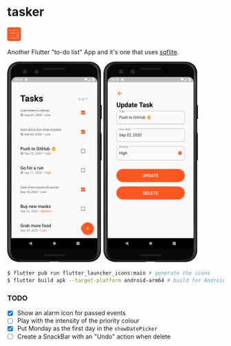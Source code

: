 # tasker

<img alt="logo" src="assets/icons/icon.png" width="32" style="border-radius:4px;" />

Another Flutter "to-do list" App and it's one that uses [sqflite](https://pub.dev/packages/sqflite).

<img alt="" src="assets/screenshot1.png" width="220" />
<img alt="" src="assets/screenshot2.png" width="220" />

```bash
$ flutter pub run flutter_launcher_icons:main # generate the icons
$ flutter build apk --target-platform android-arm64 # build for Android
```

### TODO

- [x] Show an alarm icon for passed events
- [ ] Play with the intensity of the priority colour
- [x] Put Monday as the first day in the `showDatePicker`
- [ ] Create a SnackBar with an "Undo" action when delete
